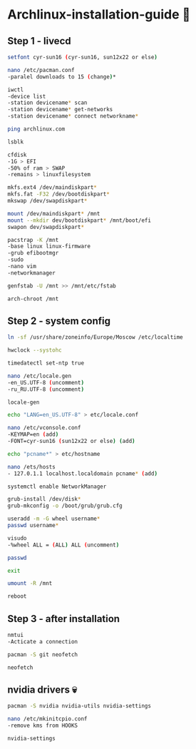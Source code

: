 # Archlinux-installation-guide 🌠

## Step 1 - livecd

```bash
setfont cyr-sun16 (cyr-sun16, sun12x22 or else)
```

```bash
nano /etc/pacman.conf
-paralel downloads to 15 (change)*
```


```bash
iwctl
-device list
-station devicename* scan
-station devicename* get-networks
-station devicename* connect networkname*
```


```bash
ping archlinux.com
```


```bash
lsblk
```


```bash
cfdisk
-1G > EFI
-50% of ram > SWAP
-remains > linuxfilesystem
```


```bash
mkfs.ext4 /dev/maindiskpart*
mkfs.fat -F32 /dev/bootdiskpart*
mkswap /dev/swapdiskpart*
```


```bash
mount /dev/maindiskpart* /mnt
mount --mkdir dev/bootdiskpart* /mnt/boot/efi
swapon dev/swapdiskpart*
```


```bash
pacstrap -K /mnt
-base linux linux-firmware
-grub efibootmgr
-sudo
-nano vim
-networkmanager
```


```bash
genfstab -U /mnt >> /mnt/etc/fstab
```


```bash
arch-chroot /mnt
```



## Step 2 - system config
```bash
ln -sf /usr/share/zoneinfo/Europe/Moscow /etc/localtime

hwclock --systohc

timedatectl set-ntp true
```


```bash
nano /etc/locale.gen
-en_US.UTF-8 (uncomment)
-ru_RU.UTF-8 (uncomment)

locale-gen

echo "LANG=en_US.UTF-8" > etc/locale.conf
```


```bash
nano /etc/vconsole.conf
-KEYMAP=en (add)
-FONT=cyr-sun16 (sun12x22 or else) (add)
```


```bash
echo "pcname*" > etc/hostname

nano /ets/hosts 
- 127.0.1.1 localhost.localdomain pcname* (add)
```

```bash
systemctl enable NetworkManager
```

```bash
grub-install /dev/disk*
grub-mkconfig -o /boot/grub/grub.cfg
```

```bash
useradd -m -G wheel username*
passwd username*

visudo
-%wheel ALL = (ALL) ALL (uncomment)
```


```bash
passwd
```


```bash
exit

umount -R /mnt

reboot
```



## Step 3 - after installation
```bash
nmtui
-Acticate a connection
```


```bash
pacman -S git neofetch
```

```bash
neofetch
```



## nvidia drivers 💀
```bash
pacman -S nvidia nvidia-utils nvidia-settings
```

```bash
nano /etc/mkinitcpio.conf
-remove kms from HOOKS
```

```bash
nvidia-settings
```
